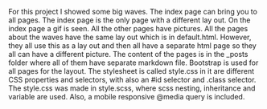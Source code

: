For this project I showed some big waves. The index page can bring you to all pages. The index page is the only page with a different lay out. On the index page a gif is seen. All the other pages have pictures. All the pages about the waves have the same lay out which is in default.html. However, they all use this as a lay out and then all have a separate html page so they all can have a different picture. The content of the pages is in the _posts folder where all of them have separate markdown file. Bootstrap is used for all pages for the layout. The stylesheet is called style.css in it are different CSS properties and selectors, with also an #id selector and .class selector. The style.css was made in style.scss, where scss nesting, inheritance and variable are used. Also, a mobile responsive @media query is included.